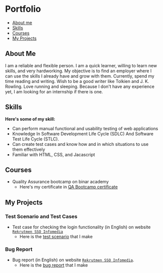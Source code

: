 # Portfolio
- [About me](#about-me)
- [Skills](#skills)
- [Courses](#courses)
- [My Projects](#my-projects)

## About Me
I am a reliable and flexible person. I am a quick learner, willing to learn new skills, and very hardworking. My objective is to find an employer where I can use the skills I already have and grow with them. Currently, spend my time reading and writing. Wish to be a good writer like Tolkien and J. K. Rowling. Love running and sleeping. Because I don't have any experience yet, I am looking for an internship if there is one.
## Skills
__Here's some of my skill:__
* Can perform manual functional and usability testing of web applications
* Knowledge In Software Development Life Cycle (SDLC) And Software Test Life Cycle (STLC).
* Can create test cases and know how and in which situations to use them effectively
* Familiar with HTML, CSS, and Jacascript

## Courses
* Quality Assurance bootcamp on binar academy
  * Here's my certificate in [QA Bootcamp certificate](https://drive.google.com/file/d/1EmdgmBIoXG7f2JvZ39sEpksMxR_dyUmo/view?usp=share_link)
  
## My Projects
### Test Scenario and Test Cases
  * Test case for checking the login functionality (in English) on website [`Rekrutmen SSO Infomedia`](https://recruit.infomedia.co.id/)
    * Here is the [test scenario](https://docs.google.com/spreadsheets/d/14Ehq7nf1SQ-HoOPkLxwIRyGZ4Kmpbz3pVDH2l9fUiLY/edit?usp=sharing) that I make
### Bug Report
  * Bug report (in English) on website [`Rekrutmen SSO Infomedia`](https://recruit.infomedia.co.id/).
    * Here is the [bug report](https://docs.google.com/document/d/16sj1Io0OoMQOsPddh6CtRudhkf8XB-3IWei6dU68SzA/edit?usp=sharing) that I make

